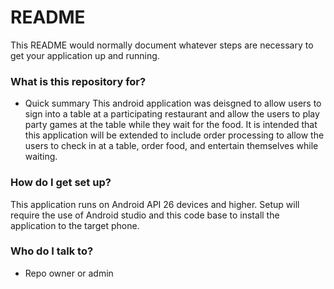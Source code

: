 # README #

This README would normally document whatever steps are necessary to get your application up and running.

### What is this repository for? ###

* Quick summary
This android application was deisgned to allow users to sign into a table at a participating restaurant and allow the users to play party games at the table while they wait for the food. It is intended that this application will be extended to include order processing to allow the users to check in at a table, order food, and entertain themselves while waiting.

### How do I get set up? ###

This application runs on Android API 26 devices and higher. 
Setup will require the use of Android studio and this code base to install the application to the target phone.

### Who do I talk to? ###

* Repo owner or admin
